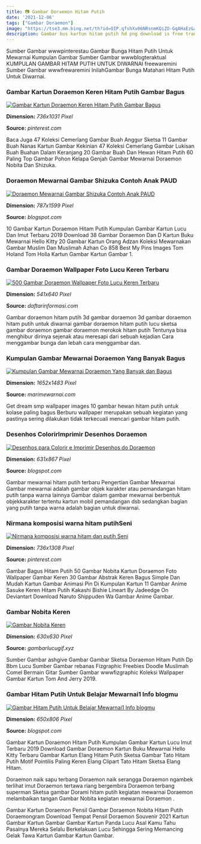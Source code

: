 ```yaml
---
title: 📷 Gambar Doraemon Hitam Putih
date: '2021-12-06'
tags: ["Gambar Doraemon"]
image: "https://tse3.mm.bing.net/th?id=OIP.qfshXv06NRsnmKQiZO-GqAHaEz&amp;pid=15.1"
description: Gambar bus kartun hitam putih hd png download is free transparent png image Kumpulan sketsa gambar mewarnai hitam putih kartun dorami doraemon via pakai beba
---
```




Sumber Gambar wwwpinterestau Gambar Bunga Hitam Putih Untuk Mewarnai Kumpulan Gambar Sumber Gambar wwwblogteraktual KUMPULAN GAMBAR HITAM PUTIH UNTUK DIWARNAI freewaremini Sumber Gambar wwwfrewaremini InilahGambar Bunga Matahari Hitam Putih Untuk Diwarnai.



### Gambar Kartun Doraemon Keren Hitam Putih Gambar Bagus 

[![Gambar Kartun Doraemon Keren Hitam Putih  Gambar Bagus ](https://i.pinimg.com/736x/6d/dd/9f/6ddd9f06a4fd5102c4f1a31fc04bd0c7.jpg)](https://i.pinimg.com/736x/6d/dd/9f/6ddd9f06a4fd5102c4f1a31fc04bd0c7.jpg)


**Dimension:** _736x1031 Pixel_ 

**Source:** _pinterest.com_ 


Baca Juga 47 Koleksi Cemerlang Gambar Buah Anggur Sketsa 11 Gambar Buah Nanas Kartun Gambar Kekinian 47 Koleksi Cemerlang Gambar Lukisan Buah Buahan Dalam Keranjang 20 Gambar Buah Dan Hewan Hitam Putih 60 Paling Top Gambar Pohon Kelapa Genjah Gambar Mewarnai Doraemon Nobita Dan Shizuka.


### Doraemon Mewarnai Gambar Shizuka Contoh Anak PAUD

[![Doraemon Mewarnai Gambar Shizuka  Contoh Anak PAUD](https://4.bp.blogspot.com/-c3uNogz7LlA/VSQngR3xrtI/AAAAAAAAAZI/Gihv6kBML9E/s1599/Mewarnai-Shizuka.gif)](https://4.bp.blogspot.com/-c3uNogz7LlA/VSQngR3xrtI/AAAAAAAAAZI/Gihv6kBML9E/s1599/Mewarnai-Shizuka.gif)


**Dimension:** _787x1599 Pixel_ 

**Source:** _blogspot.com_ 


10 Gambar Kartun Doraemon Hitam Putih Kumpulan Gambar Kartun Lucu Dan Imut Terbaru 2019 Download 38 Gambar Doraemon Dan D Kartun Buku Mewarnai Hello Kitty 20 Gambar Kartun Orang Adzan Koleksi Mewarnakan Gambar Muslim Dan Muslimah Azhan Co 858 Best My Pins Images Tom Holand Tom Holla Kartun Gambar Kartun Gambar 1.


###  Gambar Doraemon Wallpaper Foto Lucu Keren Terbaru

[![500 Gambar Doraemon  Wallpaper Foto Lucu Keren Terbaru](https://www.daftarinformasi.com/wp-content/uploads/2018/05/foto-doraemon-tertawa-541x640.png)](https://www.daftarinformasi.com/wp-content/uploads/2018/05/foto-doraemon-tertawa-541x640.png)


**Dimension:** _541x640 Pixel_ 

**Source:** _daftarinformasi.com_ 


Gambar doraemon hitam putih 3d gambar doraemon 3d gambar doraemon hitam putih untuk diwarnai gambar doraemon hitam putih lucu sketsa gambar doraemon gambar doraemon merokok hitam putih Tentunya bisa menghibur dirinya sejenak atau meresapi dari sebuah kejadian Cara menggambar bunga dan lebah cara menggambar dan.


### Kumpulan Gambar Mewarnai Doraemon Yang Banyak Bagus 

[![Kumpulan Gambar Mewarnai Doraemon Yang Banyak dan Bagus ](https://marimewarnai.com/wp-content/uploads/2018/04/mewarnai-gambar-doraemon-anak-tk.jpg)](https://marimewarnai.com/wp-content/uploads/2018/04/mewarnai-gambar-doraemon-anak-tk.jpg)


**Dimension:** _1652x1483 Pixel_ 

**Source:** _marimewarnai.com_ 


Get dream smp wallpaper images 10 gambar hewan hitam putih untuk kolase paling bagus Berburu wallpaper merupakan sebuah kegiatan yang pastinya sering dilakukan tidak terkecuali mencari gambar hitam putih.


### Desenhos ColorirImprimir Desenhos Doraemon 

[![Desenhos para Colorir e Imprimir Desenhos do Doraemon ](http://4.bp.blogspot.com/-qjipZZbdlng/VNX9AVslelI/AAAAAAAANKE/3jvvOjn8dHI/s1600/Desenhos%2Bdo%2BDoraemon%2Bpara%2BColorir%2Be%2BImprimir15.jpg)](http://4.bp.blogspot.com/-qjipZZbdlng/VNX9AVslelI/AAAAAAAANKE/3jvvOjn8dHI/s1600/Desenhos%2Bdo%2BDoraemon%2Bpara%2BColorir%2Be%2BImprimir15.jpg)


**Dimension:** _631x867 Pixel_ 

**Source:** _blogspot.com_ 


Gambar mewarnai hitam putih terbaru Pengertian Gambar Mewarnai Gambar mewarnai adalah gambar objek karakter atau pemandangan hitam putih tanpa warna lainnya Gambar dalam gambar mewarnai berbentuk objekkarakter tertentu kartun mobil pemandangan dsb sedangkan bagian yang putih tanpa warna adalah bagian untuk diwarnai.


### Nirmana komposisi warna hitam putihSeni 

[![Nirmana komposisi warna  hitam dan putih   Seni ](https://i.pinimg.com/736x/e8/40/9c/e8409c76d03958cc38d037803c89da85.jpg)](https://i.pinimg.com/736x/e8/40/9c/e8409c76d03958cc38d037803c89da85.jpg)


**Dimension:** _736x1308 Pixel_ 

**Source:** _pinterest.com_ 


Gambar Bagus Hitam Putih 50 Gambar Nobita Kartun Doraemon Foto Wallpaper Gambar Keren 30 Gambar Abstrak Keren Bagus Simple Dan Mudah Kartun Gambar Animasi Pin Di Kumpulan Kartun 11 Gambar Anime Sasuke Keren Hitam Putih Kakashi Bishie Lineart By Jadeedge On Deviantart Download Naruto Shippuden Wa Gambar Anime Gambar.


### Gambar Nobita Keren

[![Gambar Nobita Keren](https://www.gambarlucugif.xyz/wp-content/uploads/2020/05/Adult-Nobita-From-Doraemon-Nobita-Doraemon-Tapestry-TeePublic.jpg)](https://www.gambarlucugif.xyz/wp-content/uploads/2020/05/Adult-Nobita-From-Doraemon-Nobita-Doraemon-Tapestry-TeePublic.jpg)


**Dimension:** _630x630 Pixel_ 

**Source:** _gambarlucugif.xyz_ 


Sumber Gambar ashgive Gambar Gambar Sketsa Doraemon Hitam Putih Dp Bbm Lucu Sumber Gambar rebanas Fizgraphic Freebies Doodle Muslimah Comel Bermain Gitar Sumber Gambar wwwfizgraphic Koleksi Wallpaper Gambar Kartun Tom And Jerry 2019.


### Gambar Hitam Putih Untuk Belajar Mewarnai1 Info blogmu

[![Gambar Hitam Putih Untuk Belajar Mewarnai1  Info blogmu](http://1.bp.blogspot.com/-JSu-6eaWxtQ/UOvWVnHnOII/AAAAAAAAADI/6CvBu4DQHBQ/s1600/mewarnai-i3.bmp)](http://1.bp.blogspot.com/-JSu-6eaWxtQ/UOvWVnHnOII/AAAAAAAAADI/6CvBu4DQHBQ/s1600/mewarnai-i3.bmp)


**Dimension:** _650x806 Pixel_ 

**Source:** _blogspot.com_ 



Gambar Kartun Doraemon Hitam Putih Kumpulan Gambar Kartun Lucu Imut Terbaru 2019 Download Gambar Doraemon Kartun Buku Mewarnai Hello Kitty Terbaru Gambar Kartun Elang Hitam Putih Sketsa Gambar Tato Hitam Putih Motif Pointilis Paling Keren Elang Clipart Tato Hitam Sketsa Elang Hitam.


Doraemon naik sapu terbang Doraemon naik serangga Doraemon ngambek terlihat imut Doraemon tertawa riang bergembira Doraemon terbang superman Sketsa gambar Dorami hitam putih kegiatan mewarnai Doraemon melambaikan tangan Gambar Nobita kegiatan mewarnai Doraemon .


Gambar Kartun Doraemon Pensil Gambar Doraemon Nobita Hitam Putih Doraemongram Download Tempat Pensil Doraemon Souvenir 2021 Kartun Gambar Kartun Gambar Gambar Kartun Panda Lucu Asal Kamu Tahu Pasalnya Mereka Selalu Berkelakuan Lucu Sehingga Sering Memancing Gelak Tawa Kartun Gambar Kartun Gambar.




